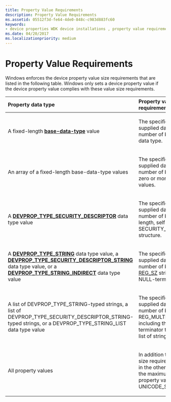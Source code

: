 ```yaml
---
title: Property Value Requirements
description: Property Value Requirements
ms.assetid: 05512f3d-fe64-4de0-848c-c983d883fc60
keywords:
- device properties WDK device installations , property value requirements
ms.date: 04/20/2017
ms.localizationpriority: medium
---
```


# Property Value Requirements


Windows enforces the device property value size requirements that are listed in the following table. Windows only sets a device property value if the device property value complies with these value size requirements.

<table>
<colgroup>
<col width="50%" />
<col width="50%" />
</colgroup>
<thead>
<tr class="header">
<th align="left">Property data type</th>
<th align="left">Property value size requirement</th>
</tr>
</thead>
<tbody>
<tr class="odd">
<td align="left"><p>A fixed-length <a href="/previous-versions/ff537793(v=vs.85)" data-raw-source="[&lt;strong&gt;base-data-type&lt;/strong&gt;](/previous-versions/ff537793(v=vs.85))"><strong>base-data-type</strong></a> value</p></td>
<td align="left"><p>The specified size of the supplied data must be the number of bytes in the base data type.</p></td>
</tr>
<tr class="even">
<td align="left"><p>An array of a fixed-length base-data-type values</p></td>
<td align="left"><p>The specified size of the supplied data must be the number of bytes of an array of zero or more base-data-type values.</p></td>
</tr>
<tr class="odd">
<td align="left"><p>A <a href="https://docs.microsoft.com/windows-hardware/drivers/install/devprop-type-security-descriptor" data-raw-source="[&lt;strong&gt;DEVPROP_TYPE_SECURITY_DESCRIPTOR&lt;/strong&gt;](./devprop-type-security-descriptor.md)"><strong>DEVPROP_TYPE_SECURITY_DESCRIPTOR</strong></a> data type value</p></td>
<td align="left"><p>The specified size of the supplied data must be the number of bytes of a variable-length, self-relative SECURITY_DESCRIPTOR structure.</p></td>
</tr>
<tr class="even">
<td align="left"><p>A <a href="https://docs.microsoft.com/windows-hardware/drivers/install/devprop-type-string" data-raw-source="[&lt;strong&gt;DEVPROP_TYPE_STRING&lt;/strong&gt;](./devprop-type-string.md)"><strong>DEVPROP_TYPE_STRING</strong></a> data type value, a <a href="https://docs.microsoft.com/windows-hardware/drivers/install/devprop-type-security-descriptor-string" data-raw-source="[&lt;strong&gt;DEVPROP_TYPE_SECURITY_DESCRIPTOR_STRING&lt;/strong&gt;](./devprop-type-security-descriptor-string.md)"><strong>DEVPROP_TYPE_SECURITY_DESCRIPTOR_STRING</strong></a> data type value, or a <a href="https://docs.microsoft.com/windows-hardware/drivers/install/devprop-type-string-indirect" data-raw-source="[&lt;strong&gt;DEVPROP_TYPE_STRING_INDIRECT&lt;/strong&gt;](./devprop-type-string-indirect.md)"><strong>DEVPROP_TYPE_STRING_INDIRECT</strong></a> data type value</p></td>
<td align="left"><p>The specified size of the supplied data must be the number of bytes of a Unicode <a href="https://docs.microsoft.com/windows/desktop/SysInfo/registry-value-types" data-raw-source="[REG_SZ](/windows/desktop/SysInfo/registry-value-types)">REG_SZ</a> string, including the NULL-terminator.</p></td>
</tr>
<tr class="odd">
<td align="left"><p>A list of DEVPROP_TYPE_STRING-typed strings, a list of DEVPROP_TYPE_SECURITY_DESCRIPTOR_STRING-typed strings, or a DEVPROP_TYPE_STRING_LIST data type value</p></td>
<td align="left"><p>The specified size of the supplied data must be the number of bytes of a Unicode REG_MULTLI_SZ list of strings, including the final NULL-terminator that terminates the list of strings.</p></td>
</tr>
<tr class="even">
<td align="left"><p>All property values</p></td>
<td align="left"><p>In addition to the property value size requirements that are listed in the other rows of this table, the maximum size, in bytes, of a property value is UNICODE_STRING_MAX_BYTES.</p></td>
</tr>
</tbody>
</table>

 

 

